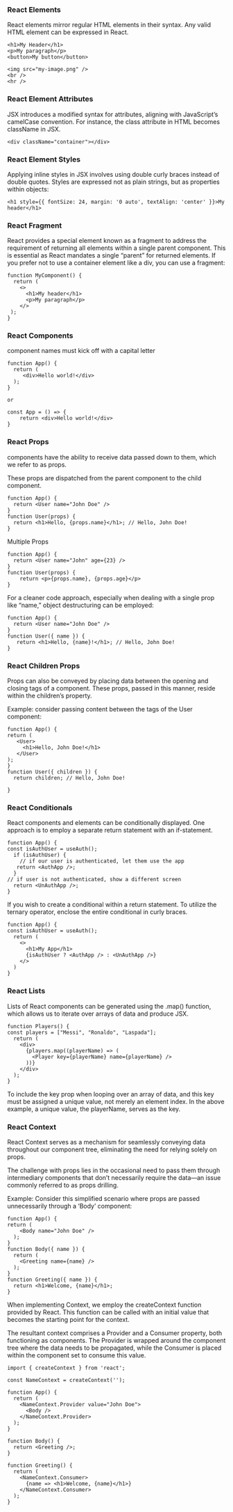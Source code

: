 <h3>React Elements</h3>
<p>React elements mirror regular HTML elements in their syntax. Any valid HTML element can be expressed in React.</p>

```
<h1>My Header</h1>
<p>My paragraph</p>
<button>My button</button>

<img src="my-image.png" />
<br />
<hr />
```

<h3>React Element Attributes</h3>
<p>JSX introduces a modified syntax for attributes, aligning with JavaScript’s camelCase convention. For instance, the class attribute in HTML becomes className in JSX.</p>

```
<div className="container"></div>
```

<h3>React Element Styles</h3>
<p>Applying inline styles in JSX involves using double curly braces instead of double quotes. Styles are expressed not as plain strings, but as properties within objects:</p>

```
<h1 style={{ fontSize: 24, margin: '0 auto', textAlign: 'center' }}>My header</h1>
```

<h3>React Fragment</h3>
<p>React provides a special element known as a fragment to address the requirement of returning all elements within a single parent component. This is essential as React mandates a single “parent” for returned elements. If you prefer not to use a container element like a div, you can use a fragment:</p>

```
function MyComponent() {
  return (
    <>
      <h1>My header</h1>
      <p>My paragraph</p>
    </>
 );
}
```

<h3>React Components</h3>
<p>component names must kick off with a capital letter</p>

```
function App() {
  return (
     <div>Hello world!</div>
  );
}

or

const App = () => {
    return <div>Hello world!</div>
} 

```

<h3>React Props</h3>
<p>components have the ability to receive data passed down to them, which we refer to as props.</p>
<p>These props are dispatched from the parent component to the child component.</p>

```
function App() {
  return <User name="John Doe" />
}
function User(props) {
  return <h1>Hello, {props.name}</h1>; // Hello, John Doe!
}
```

Multiple Props

```
function App() {
  return <User name="John" age={23} />
}
function User(props) {
    return <p>{props.name}, {props.age}</p>
}
```

<p>For a cleaner code approach, especially when dealing with a single prop like “name,” object destructuring can be employed:</p>

```
function App() {
  return <User name="John Doe" />
}
function User({ name }) {
   return <h1>Hello, {name}!</h1>; // Hello, John Doe!
}

```

<h3>React Children Props</h3>
<p>Props can also be conveyed by placing data between the opening and closing tags of a component. These props, passed in this manner, reside within the children’s property.</p>
<p>Example: consider passing content between the tags of the User component:</p>

```
function App() {
return (
   <User>
     <h1>Hello, John Doe!</h1>
   </User>
);
}
function User({ children }) {
  return children; // Hello, John Doe!

}
```

<h3>React Conditionals</h3>
<p>React components and elements can be conditionally displayed. One approach is to employ a separate return statement with an if-statement.</p>

```
function App() {
const isAuthUser = useAuth();
  if (isAuthUser) {
    // if our user is authenticated, let them use the app
   return <AuthApp />;
  }
// if user is not authenticated, show a different screen
  return <UnAuthApp />;
}
```

<p>If you wish to create a conditional within a return statement. To utilize the ternary operator, enclose the entire conditional in curly braces.</p>

```
function App() {
const isAuthUser = useAuth();
  return (
    <>
      <h1>My App</h1>
      {isAuthUser ? <AuthApp /> : <UnAuthApp />}
    </>
  ) 
}
```

<h3>React Lists</h3>
<p>Lists of React components can be generated using the .map() function, which allows us to iterate over arrays of data and produce JSX.</p>

```
function Players() {
const players = ["Messi", "Ronaldo", "Laspada"];
  return (
    <div>
      {players.map((playerName) => (
        <Player key={playerName} name={playerName} />
      ))}
    </div>
  );
}
```

<p>To include the key prop when looping over an array of data, and this key must be assigned a unique value, not merely an element index. In the above example, a unique value, the playerName, serves as the key.</p>

<h3>React Context</h3>
<p>React Context serves as a mechanism for seamlessly conveying data throughout our component tree, eliminating the need for relying solely on props.</p>
<p>The challenge with props lies in the occasional need to pass them through intermediary components that don’t necessarily require the data—an issue commonly referred to as props drilling.</p>
<p>Example: Consider this simplified scenario where props are passed unnecessarily through a ‘Body’ component:</p>

```
function App() {
return (
    <Body name="John Doe" />
  );
} 
function Body({ name }) {
  return (
    <Greeting name={name} />
  );
} 
function Greeting({ name }) {
  return <h1>Welcome, {name}</h1>;
}
```

<p>When implementing Context, we employ the createContext function provided by React. This function can be called with an initial value that becomes the starting point for the context.</p>
<p>The resultant context comprises a Provider and a Consumer property, both functioning as components. The Provider is wrapped around the component tree where the data needs to be propagated, while the Consumer is placed within the component set to consume this value.</p>

```
import { createContext } from 'react';

const NameContext = createContext('');

function App() {
  return (
    <NameContext.Provider value="John Doe">
      <Body />
    </NameContext.Provider>
  );
} 

function Body() {
  return <Greeting />;
}

function Greeting() {
  return (
    <NameContext.Consumer>
      {name => <h1>Welcome, {name}</h1>}
    </NameContext.Consumer>
  );
}
```




